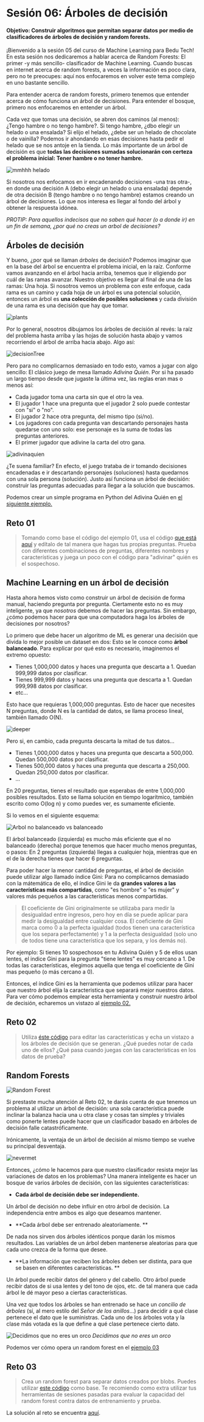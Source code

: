 # Sesión 06: Árboles de decisión  


#### Objetivo: Construir algoritmos que permitan separar datos por medio de clasificadores de árboles de decisión y random forests.  

¡Bienvenido a la sesión 05 del curso de Machine Learning para Bedu Tech! En esta sesión nos dedicaremos a hablar acerca de Random Forests: El primer -y más sencillo- clasificador de Machine Learning. Cuando buscas en internet acerca de random forests, a veces la información es poco clara, pero no te preocupes: aquí nos enfocaremos en volver este tema complejo en uno bastante sencillo. 

Para entender acerca de random forests, primero tenemos que entender acerca de cómo funciona un árbol de decisiones. Para entender el bosque, primero nos enfocaremos en entender un árbol.

Cada vez que tomas una decisión, se abren dos caminos (al menos): ¿Tengo hambre o no tengo hambre?. Si tengo hambre, ¿dbo elegir un helado o una ensalada? Si elijo el helado, ¿debe ser un helado de chocolate o de vainilla? Podemos ir ahondando en esas decisiones hasta pedir el helado que se nos antoje en la tienda. Lo más importante de un árbol de decisión es que **todas las decisiones sumadas solucionarán con certeza el problema inicial: Tener hambre o no tener hambre.**

![mmhhh helado](imgassets/icecream.gif)

Si nosotros nos enfocamos en ir encadenando decisiones -una tras otra-, en donde una decisión A (debo elegir un helado o una ensalada) depende de otra decisión B (tengo hambre o no tengo hambre) estamos creando un árbol de decisiones. Lo que nos interesa es llegar al fondo del árbol y obtener la respuesta idónea.

*PROTIP: Para aquellos indecisos que no saben qué hacer (o a donde ir) en un fin de semana, ¿por qué no creas un arbol de decisiones?*

## Árboles de decisión

Y bueno, ¿por qué se llaman *árboles* de decisión? Podemos imaginar que en la base del árbol se encuentra el problema inicial, en la raíz. Conforme vamos avanzando en el árbol hacia arriba, tenemos que ir eligiendo por cuál de las ramas avanzar. Nuestro objetivo es llegar al final de una de las ramas: Una hoja. Si nosotros vemos un problema con este enfoque, cada rama es un camino y cada hoja de un árbol es una potencial solución, entonces un árbol es **una colección de posibles soluciones** y cada división de una rama es una decisión que hay que tomar. 

![plants](imgassets/plantsgrowing.gif)

Por lo general, nosotros dibujamos los árboles de decisión al revés: la raíz del problema hasta arriba y las hojas de solución hasta abajo y vamos recorriendo el árbol de arriba hacia abajo. Algo así:

![decisionTree](imgassets/decisiontree1.png)

Pero para no complicarnos demasiado en todo esto, vamos a jugar con algo sencillo: El clásico juego de mesa llamado *Adivina Quién*. Por si ha pasado un largo tiempo desde que jugaste la última vez, las reglas eran mas o menos así:

- Cada jugador toma una carta sin que el otro la vea. 
- El jugador 1 hace una pregunta que el jugador 2 solo puede contestar con "si" o "no".
- El jugador 2 hace otra pregunta, del mismo tipo (si/no).
- Los jugadores con cada pregunta van descartando personajes hasta quedarse con uno solo: ese personaje es la suma de todas las preguntas anteriores. 
- El primer jugador que adivine la carta del otro gana.

![adivinaquien](imgassets/guesswho.jpg)

¿Te suena familiar? En efecto, el juego trataba de ir tomando decisiones encadenadas e ir descartando personajes (soluciones) hasta quedarnos con una sola persona (solución). Justo así funciona un árbol de decisión: construir las preguntas adecuadas para llegar a la solución que buscamos. 

Podemos crear un simple programa en Python del Adivina Quién en [el siguiente ejemplo.](Ejemplo01/Ejemplo01.ipynb)

## Reto 01
>Tomando como base el código del ejemplo 01, usa el código [que está aquí](Reto01/Reto01.ipynb) y edítalo de tal manera que hagas tus propias preguntas. Prueba con diferentes combinaciones de preguntas, diferentes nombres y características y juega un poco con el código para "adivinar" quién es el sospechoso. 


## Machine Learning en un árbol de decisión

Hasta ahora hemos visto como construir un árbol de decisión de forma manual, haciendo pregunta por pregunta. Ciertamente esto no es muy inteligente, ya que *nosotros* debemos de hacer las preguntas. Sin embargo, ¿cómo podemos hacer para que una computadora haga los árboles de decisiones por nosotros?

Lo primero que debe hacer un algoritmo de ML es generar una decisión que divida lo mejor posible un dataset en dos: Esto se le conoce como **árbol balanceado**. Para explicar por qué esto es necesario, imaginemos el extremo opuesto:

- Tienes 1,000,000 datos y haces una pregunta que descarta a 1. Quedan 999,999 datos por clasificar.
- Tienes 999,999 datos y haces una pregunta que descarta a 1. Quedan 999,998 datos por clasificar.
- etc...

Esto hace que requieras 1,000,000 preguntas. Esto de hacer que necesites N preguntas, donde N es la cantidad de datos, se llama proceso lineal, también llamado O(N).

![deeper](imgassets/deeper.jpg)

Pero si, en cambio, cada pregunta descarta la mitad de tus datos...

- Tienes 1,000,000 datos y haces una pregunta que descarta a 500,000. Quedan 500,000 datos por clasificar.
- Tienes 500,000 datos y haces una pregunta que descarta a 250,000. Quedan 250,000 datos por clasificar.
- ...

En 20 preguntas, tienes el resultado que esperabas de entre 1,000,000 posibles resultados. Esto se llama solución en tiempo logarítmico, también escrito como O(log n) y como puedes ver, es sumamente eficiente.

Si lo vemos en el siguiente esquema:

![Arbol no balanceado vs balanceado](imgassets/balancedunbalanced.png)

El árbol balanceado (izquierda) es mucho más eficiente que el no balanceado (derecha) porque tenemos que hacer mucho menos preguntas, o pasos: En 2 preguntas (izquierda) llegas a cualquier hoja, mientras que en el de la derecha tienes que hacer 6 preguntas.

Para poder hacer la menor cantidad de preguntas, el árbol de decisión puede utilizar algo llamado índice Gini: Para no complicarnos demasiado con la mátemática de ello, el índice Gini le da **grandes valores a las características más compartidas**, como "es hombre" o "es mujer" y valores más pequeños a las características menos compartidas. 

> El coeficiente de Gini originalmente se utilizaba para medir la desigualdad entre ingresos, pero hoy en día se puede aplicar para medir la desigualdad entre cualquier cosa. El coeficiente de Gini marca como 0 a la perfecta igualdad (todos tienen una característica que los separa perfectamente) y 1 a la perfecta desigualdad (solo uno de todos tiene una característica que los separa, y los demás no).

Por ejemplo: Si tienes 10 sospechosos en tu Adivina Quién y 5 de ellos usan lentes, el indice Gini para la pregunta "tiene lentes" es muy cercano a 1. De todas las características, elegimos aquella que tenga el coeficiente de Gini mas pequeño (o más cercano a 0).

Entonces, el índice Gini es la herramienta que podemos utilizar para hacer que nuestro árbol elija la caracteristica que separará mejor nuestros datos. Para ver cómo podemos emplear esta herramienta y construir nuestro árbol de decisión, echaremos un vistazo al [ejemplo 02.](Ejemplo02/Ejemplo02.ipynb)

## Reto 02
> Utiliza [éste código](Reto02/Reto02.ipynb) para editar las características y echa un vistazo a los árboles de decisión que se generan. ¿Qué puedes notar de cada uno de ellos? ¿Qué pasa cuando juegas con las características en los datos de prueba?

## Random Forests

![Random Forest](imgassets/randomforest1.gif)
 
Si prestaste mucha atención al Reto 02, te darás cuenta de que tenemos un problema al utilizar un árbol de decisión: una sola característica puede inclinar la balanza hacia una u otra clase y cosas tan simples y triviales como ponerte lentes puede hacer que un clasificador basado en árboles de decisión falle catastróficamente. 

Irónicamente, la ventaja de un árbol de decisión al mismo tiempo se vuelve su principal desventaja.

![nevermet](imgassets/lokimeme.jpg)

Entonces, ¿cómo le hacemos para que nuestro clasificador resista mejor las variaciones de datos en los problemas? Una manera inteligente es hacer un bosque de varios árboles de decisión, con las siguientes características: 

- **Cada árbol de decisión debe ser independiente.**

Un árbol de decisión no debe influir en otro árbol de decisión. La independencia entre ambos es algo que deseamos mantener.

- **Cada árbol debe ser entrenado aleatoriamente. **

De nada nos sirven dos árboles idénticos porque darán los mismos resultados. Las variables de un árbol deben mantenerse aleatorias para que cada uno crezca de la forma que desee.

- **La información que reciben los árboles deben ser distinta, para que se basen en diferentes características. **

Un árbol puede recibir datos del género y del cabello. Otro árbol puede recibir datos de si usa lentes y del tono de ojos, etc. de tal manera que cada árbol le dé mayor peso a ciertas características. 

Una vez que todos los árboles se han entrenado se hace un *concilio de árboles* (sí, al mero estilo del *Señor de los anillos*...) para decidir a qué clase pertenece el dato que le suministras. Cada uno de los árboles vota y la clase más votada es la que define a qué clase pertenece cierto dato.

![Decidimos que no eres un orco](imgassets/ents.jpg)
*Decidimos que no eres un orco*

Podemos ver cómo opera un random forest en el [ejemplo 03](Ejemplo03/Ejemplo03.ipynb)

## Reto 03
> Crea un random forest para separar datos creados por blobs. Puedes utilizar [este código](Reto03/Reto03sinResolver.ipynb) como base. Te recomiendo como extra utilizar tus herramientas de sesiones pasadas para evaluar la capacidad del random forest contra datos de entrenamiento y prueba. 

La solución al reto se encuentra [aquí](Reto03/Reto03.ipynb).
